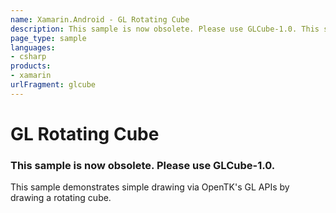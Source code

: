 ```yaml
---
name: Xamarin.Android - GL Rotating Cube
description: This sample is now obsolete. Please use GLCube-1.0. This sample demonstrates simple drawing via OpenTK's GL APIs by drawing a rotating cube.
page_type: sample
languages:
- csharp
products:
- xamarin
urlFragment: glcube
---
```

# GL Rotating Cube

### This sample is now obsolete. Please use GLCube-1.0.

This sample demonstrates simple drawing via OpenTK's GL APIs by
drawing a rotating cube.

